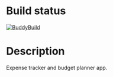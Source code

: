 # Build status
[![BuddyBuild](https://dashboard.buddybuild.com/api/statusImage?appID=58ab8b78a7f69201006055d2&branch=develop&build=latest)](https://dashboard.buddybuild.com/apps/58ab8b78a7f69201006055d2/build/latest?branch=develop)

# Description
Expense tracker and budget planner app.
